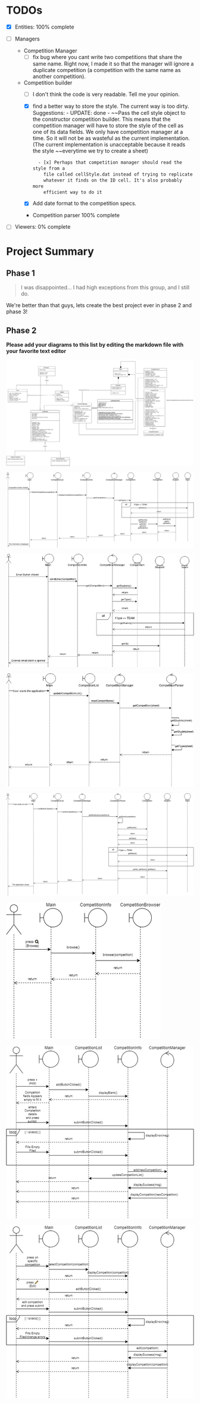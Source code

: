 # TODOs

- [x] Entities: 100% complete

- [ ] Managers

    - Competition Manager
        - [ ] fix bug where you cant write two competitions that share the same
          name. Right now, I made it so that the manager will ignore a
          duplicate competition (a competition with the same name as another
          competition).

    - Competition builder
        - [ ] I don't think the code is very readable. Tell me your opinion.

        - [x] find a better way to store the style. The current way is too
          dirty. Suggestions:
                - UPDATE: done
                - ~~Pass the cell style object to the constructor competition
                  builder. This means that the competition manager will have to
                  store the style of the cell as one of its data fields. We only
                  have competition manager at a time. So it will not be as
                  wasteful as the current implementation. (The current
                  implementation is unacceptable because it reads the style
                  ~~everytime we try to create a sheet)

                - [x] Perhaps that competition manager should read the style from a
                  file called cellStyle.dat instead of trying to replicate
                  whatever it finds on the ID cell. It's also probably more
                  efficient way to do it

        - [x] Add date format to the competition specs.

        - Competition parser 100% complete

- [ ] Viewers: 0% complete


# Project Summary

## Phase 1

>I was disappointed... I had high exceptions from this group, and I still do.

We're better than that guys, lets create the best project ever in phase 2 and
phase 3!

## Phase 2

**Please add your diagrams to this list by editing the markdown file with your
favorite text editor**

![Class diagram](./docs/phase2/class-diagram.jpg)

![View sequence diagram](./docs/phase2/sequence-diagram-view.jpg)

![Email sequence diagram](./docs/phase2/sequence-diagram-email.jpg)

![Read Sequence diagram](./docs/phase2/sequence-diagram-read.jpg)

![write Sequence diagram](./docs/phase2/sequence-diagram-write.jpg)

![Browse Sequence diagram](./docs/phase2/Sequence-Diagram-Browse.jpg)

![Add Sequence diagram](./docs/phase2/Sequence-Diagram-Add.jpg)

![Edit Sequence diagram](./docs/phase2/Sequence-Diagram-Edit.jpg)
